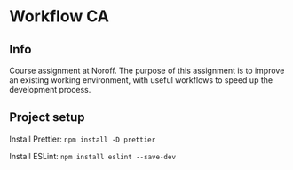 # Workflow CA 

## Info 
Course assignment at Noroff. The purpose of this assignment is to improve an existing working environment, with useful workflows to speed up the development process. 

## Project setup 

Install Prettier: 
`npm install -D prettier`

Install ESLint:
`npm install eslint --save-dev`